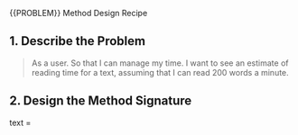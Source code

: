 {{PROBLEM}} Method Design Recipe

## 1. Describe the Problem

> As a user.
> So that I can manage my time.
> I want to see an estimate of reading time for a text, assuming that I can read 200 words a minute.

## 2. Design the Method Signature

text = 